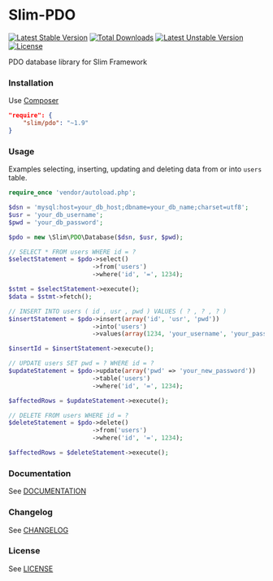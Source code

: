 # Slim-PDO

[![Latest Stable Version](https://poser.pugx.org/slim/pdo/v/stable)](https://packagist.org/packages/slim/pdo)
[![Total Downloads](https://poser.pugx.org/slim/pdo/downloads)](https://packagist.org/packages/slim/pdo)
[![Latest Unstable Version](https://poser.pugx.org/slim/pdo/v/unstable)](https://packagist.org/packages/slim/pdo)
[![License](https://poser.pugx.org/slim/pdo/license)](https://packagist.org/packages/slim/pdo)

PDO database library for Slim Framework

### Installation

Use [Composer](https://getcomposer.org/)

```json
"require": {
    "slim/pdo": "~1.9"
}
```

### Usage

Examples selecting, inserting, updating and deleting data from or into `users` table.

```php
require_once 'vendor/autoload.php';

$dsn = 'mysql:host=your_db_host;dbname=your_db_name;charset=utf8';
$usr = 'your_db_username';
$pwd = 'your_db_password';

$pdo = new \Slim\PDO\Database($dsn, $usr, $pwd);

// SELECT * FROM users WHERE id = ?
$selectStatement = $pdo->select()
                       ->from('users')
                       ->where('id', '=', 1234);

$stmt = $selectStatement->execute();
$data = $stmt->fetch();

// INSERT INTO users ( id , usr , pwd ) VALUES ( ? , ? , ? )
$insertStatement = $pdo->insert(array('id', 'usr', 'pwd'))
                       ->into('users')
                       ->values(array(1234, 'your_username', 'your_password'));

$insertId = $insertStatement->execute();

// UPDATE users SET pwd = ? WHERE id = ?
$updateStatement = $pdo->update(array('pwd' => 'your_new_password'))
                       ->table('users')
                       ->where('id', '=', 1234);

$affectedRows = $updateStatement->execute();

// DELETE FROM users WHERE id = ?
$deleteStatement = $pdo->delete()
                       ->from('users')
                       ->where('id', '=', 1234);

$affectedRows = $deleteStatement->execute();
```

### Documentation

See [DOCUMENTATION](https://github.com/FaaPz/Slim-PDO/blob/master/docs/README.md)

### Changelog

See [CHANGELOG](https://github.com/FaaPz/Slim-PDO/blob/master/CHANGELOG.md)

### License

See [LICENSE](https://github.com/FaaPz/Slim-PDO/blob/master/LICENSE)